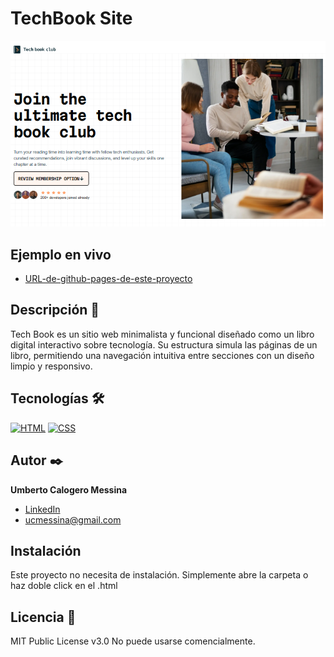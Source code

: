 # TechBook Site

![Imagen del proyecto](https://raw.githubusercontent.com/Umberto-Calogero-Messina/Tech_book/refs/heads/main/src/assets/images/WbTech-Preview.webp)

## Ejemplo en vivo

- [URL-de-github-pages-de-este-proyecto](https://umberto-calogero-messina.github.io/Tech_book/)

## Descripción 📑

 Tech Book es un sitio web minimalista y funcional diseñado como un libro digital interactivo sobre tecnología. Su estructura simula las páginas de un libro, permitiendo una navegación intuitiva entre secciones con un diseño limpio y responsivo.

## Tecnologías 🛠

<!-- Iconos sacados de: https://github.com/hendrasob/badges/blob/master/README.md y https://github.com/alexandresanlim/Badges4-README.md-Profile -->

[![HTML](https://img.shields.io/badge/HTML5-E34F26?style=for-the-badge&logo=html5&logoColor=white)](https://es.wikipedia.org/wiki/HTML5)
[![CSS](https://img.shields.io/badge/CSS3-1572B6?style=for-the-badge&logo=css3&logoColor=white)](https://es.wikipedia.org/wiki/CSS)

## Autor ✒️

**Umberto Calogero Messina**

- [LinkedIn](https://www.linkedin.com/in/umberto-calogero-messina-9b716026b/)
- [ucmessina@gmail.com](ucmessina@gmail.com)

## Instalación

Este proyecto no necesita de instalación. Simplemente abre la carpeta o haz doble click en el .html

## Licencia 📄

MIT Public License v3.0
No puede usarse comencialmente.
